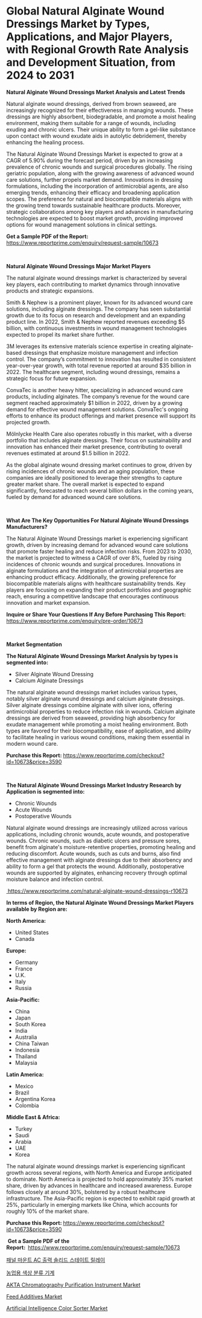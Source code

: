 <p><h1>Global Natural Alginate Wound Dressings Market by Types, Applications, and Major Players, with Regional Growth Rate Analysis and Development Situation, from 2024 to 2031</h1></p><p><strong>Natural Alginate Wound Dressings Market Analysis and Latest Trends</strong></p>
<p><p>Natural alginate wound dressings, derived from brown seaweed, are increasingly recognized for their effectiveness in managing wounds. These dressings are highly absorbent, biodegradable, and promote a moist healing environment, making them suitable for a range of wounds, including exuding and chronic ulcers. Their unique ability to form a gel-like substance upon contact with wound exudate aids in autolytic debridement, thereby enhancing the healing process.</p><p>The Natural Alginate Wound Dressings Market is expected to grow at a CAGR of 5.90% during the forecast period, driven by an increasing prevalence of chronic wounds and surgical procedures globally. The rising geriatric population, along with the growing awareness of advanced wound care solutions, further propels market demand. Innovations in dressing formulations, including the incorporation of antimicrobial agents, are also emerging trends, enhancing their efficacy and broadening application scopes. The preference for natural and biocompatible materials aligns with the growing trend towards sustainable healthcare products. Moreover, strategic collaborations among key players and advances in manufacturing technologies are expected to boost market growth, providing improved options for wound management solutions in clinical settings.</p></p>
<p><strong>Get a Sample PDF of the Report:&nbsp;</strong> <a href="https://www.reportprime.com/enquiry/request-sample/10673">https://www.reportprime.com/enquiry/request-sample/10673</a></p>
<p>&nbsp;</p>
<p><strong>Natural Alginate Wound Dressings Major Market Players</strong></p>
<p><p>The natural alginate wound dressings market is characterized by several key players, each contributing to market dynamics through innovative products and strategic expansions. </p><p>Smith & Nephew is a prominent player, known for its advanced wound care solutions, including alginate dressings. The company has seen substantial growth due to its focus on research and development and an expanding product line. In 2022, Smith & Nephew reported revenues exceeding $5 billion, with continuous investments in wound management technologies expected to propel its market share further.</p><p>3M leverages its extensive materials science expertise in creating alginate-based dressings that emphasize moisture management and infection control. The company’s commitment to innovation has resulted in consistent year-over-year growth, with total revenue reported at around $35 billion in 2022. The healthcare segment, including wound dressings, remains a strategic focus for future expansion.</p><p>ConvaTec is another heavy hitter, specializing in advanced wound care products, including alginates. The company’s revenue for the wound care segment reached approximately $1 billion in 2022, driven by a growing demand for effective wound management solutions. ConvaTec's ongoing efforts to enhance its product offerings and market presence will support its projected growth.</p><p>Mölnlycke Health Care also operates robustly in this market, with a diverse portfolio that includes alginate dressings. Their focus on sustainability and innovation has enhanced their market presence, contributing to overall revenues estimated at around $1.5 billion in 2022.</p><p>As the global alginate wound dressing market continues to grow, driven by rising incidences of chronic wounds and an aging population, these companies are ideally positioned to leverage their strengths to capture greater market share. The overall market is expected to expand significantly, forecasted to reach several billion dollars in the coming years, fueled by demand for advanced wound care solutions.</p></p>
<p>&nbsp;</p>
<p><strong>What Are The Key Opportunities For Natural Alginate Wound Dressings Manufacturers?</strong></p>
<p><p>The Natural Alginate Wound Dressings market is experiencing significant growth, driven by increasing demand for advanced wound care solutions that promote faster healing and reduce infection risks. From 2023 to 2030, the market is projected to witness a CAGR of over 8%, fueled by rising incidences of chronic wounds and surgical procedures. Innovations in alginate formulations and the integration of antimicrobial properties are enhancing product efficacy. Additionally, the growing preference for biocompatible materials aligns with healthcare sustainability trends. Key players are focusing on expanding their product portfolios and geographic reach, ensuring a competitive landscape that encourages continuous innovation and market expansion.</p></p>
<p><strong>Inquire or Share Your Questions If Any Before Purchasing This Report:</strong> <a href="https://www.reportprime.com/enquiry/pre-order/10673">https://www.reportprime.com/enquiry/pre-order/10673</a></p>
<p>&nbsp;</p>
<p><strong>Market Segmentation</strong></p>
<p><strong>The Natural Alginate Wound Dressings Market Analysis by types is segmented into:</strong></p>
<p><ul><li>Silver Alginate Wound Dressing</li><li>Calcium Alginate Dressings</li></ul></p>
<p><p>The natural alginate wound dressings market includes various types, notably silver alginate wound dressings and calcium alginate dressings. Silver alginate dressings combine alginate with silver ions, offering antimicrobial properties to reduce infection risk in wounds. Calcium alginate dressings are derived from seaweed, providing high absorbency for exudate management while promoting a moist healing environment. Both types are favored for their biocompatibility, ease of application, and ability to facilitate healing in various wound conditions, making them essential in modern wound care.</p></p>
<p><strong>Purchase this Report:&nbsp;</strong><a href="https://www.reportprime.com/checkout?id=10673&price=3590">https://www.reportprime.com/checkout?id=10673&price=3590</a></p>
<p>&nbsp;</p>
<p><strong>The Natural Alginate Wound Dressings Market Industry Research by Application is segmented into:</strong></p>
<p><ul><li>Chronic Wounds</li><li>Acute Wounds</li><li>Postoperative Wounds</li></ul></p>
<p><p>Natural alginate wound dressings are increasingly utilized across various applications, including chronic wounds, acute wounds, and postoperative wounds. Chronic wounds, such as diabetic ulcers and pressure sores, benefit from alginate's moisture-retentive properties, promoting healing and reducing discomfort. Acute wounds, such as cuts and burns, also find effective management with alginate dressings due to their absorbency and ability to form a gel that protects the wound. Additionally, postoperative wounds are supported by alginates, enhancing recovery through optimal moisture balance and infection control.</p></p>
<p><a href="https://www.reportprime.com/natural-alginate-wound-dressings-r10673">&nbsp;https://www.reportprime.com/natural-alginate-wound-dressings-r10673</a></p>
<p><strong>In terms of Region, the Natural Alginate Wound Dressings Market Players available by Region are:</strong></p>
<p>
    <p> <strong> North America: </strong>
        <ul>
            <li>United States</li>
            <li>Canada</li>
        </ul>
        </p> 
    <p> <strong> Europe: </strong>
        <ul>
            <li>Germany</li>
            <li>France</li>
            <li>U.K.</li>
            <li>Italy</li>
            <li>Russia</li>
        </ul>
        </p> 
    <p> <strong> Asia-Pacific: </strong>
        <ul>
            <li>China</li>
            <li>Japan</li>
            <li>South Korea</li>
            <li>India</li>
            <li>Australia</li>
            <li>China Taiwan</li>
            <li>Indonesia</li>
            <li>Thailand</li>
            <li>Malaysia</li>
        </ul>
        </p> 
    <p> <strong> Latin America: </strong>
        <ul>
            <li>Mexico</li>
            <li>Brazil</li>
            <li>Argentina Korea</li>
            <li>Colombia</li>
        </ul>
        </p> 
    <p> <strong> Middle East & Africa: </strong>
        <ul>
            <li>Turkey</li>
            <li>Saudi</li>
            <li>Arabia</li>
            <li>UAE</li>
            <li>Korea</li>
        </ul>
    </p>
    </p>
<p><p>The natural alginate wound dressings market is experiencing significant growth across several regions, with North America and Europe anticipated to dominate. North America is projected to hold approximately 35% market share, driven by advances in healthcare and increased awareness. Europe follows closely at around 30%, bolstered by a robust healthcare infrastructure. The Asia-Pacific region is expected to exhibit rapid growth at 25%, particularly in emerging markets like China, which accounts for roughly 10% of the market share.</p></p>
<p><strong>Purchase this Report: </strong><a href="https://www.reportprime.com/checkout?id=10673&price=3590">https://www.reportprime.com/checkout?id=10673&price=3590</a></p>
<p>&nbsp;<strong>Get a Sample PDF of the Report:&nbsp;&nbsp;</strong><a href="https://www.reportprime.com/enquiry/request-sample/10673">https://www.reportprime.com/enquiry/request-sample/10673</a></p>
<p><strong></strong></p>
<p><p><a href="https://medium.com/@steve.beardmore/%ED%8C%A8%EB%84%90-%EC%9E%A5%EC%B0%A9-ac-%EC%B6%9C%EB%A0%A5-%EA%B3%A0%EC%B2%B4-%EB%A6%B4%EB%A0%88%EC%9D%B4-%EC%8B%9C%EC%9E%A5-%EB%8F%99%ED%96%A5-%ED%8C%A8%EB%84%90-%EC%9E%A5%EC%B0%A9-ac-%EC%B6%9C%EB%A0%A5-%EA%B3%A0%EC%B2%B4-%EB%A6%B4%EB%A0%88%EC%9D%B4-%EC%8B%9C%EC%9E%A5-%ED%86%B5%EC%B0%B0%EB%A0%A5-%EB%B0%8F-%EC%98%88%EC%B8%A1-%EB%B6%84%EC%84%9D-2024-2031-%EC%97%90-%EC%A4%91%EC%A0%90-19660cdff49a?postPublishedType=initial">패널 마운트 AC 출력 솔리드 스테이트 릴레이</a></p><p><a href="https://medium.com/@cearrahenry142024/%EC%84%B8%EA%B3%84-agriculture-color-sorting-machines-market-%EC%9D%80-2024%EC%97%90%EC%84%9C-2031%EB%A1%9C-%EC%97%B0%ED%8F%89%EA%B7%A0-%EC%A6%9D%EA%B0%80%EC%9C%A8%EC%9D%84-%EB%B3%B4%EC%9D%BC-%EA%B2%83%EC%9C%BC%EB%A1%9C-%EC%98%88%EC%83%81%EB%90%A9%EB%8B%88%EB%8B%A4-6674472e9bc2?postPublishedType=initial">농업용 색상 분류 기계</a></p><p><a href="https://issuu.com/reportprime-2/docs/akta-chromatography-purification-in_a0c950479a5fa1">AKTA Chromatography Purification Instrument Market</a></p><p><a href="https://www.linkedin.com/pulse/global-feed-additives-market-trends-forecasts-strategic-dh59e?trackingId=eg%2BEthQ7T%2B%2B6yFq7CpbH1A%3D%3D">Feed Additives Market</a></p><p><a href="https://issuu.com/reportprime-2/docs/artificial-intelligence-color-sorte_cc101892c62245">Artificial Intelligence Color Sorter Market</a></p></p>